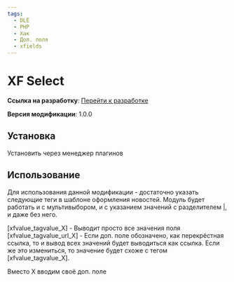 ```yaml
---
tags:
  - DLE
  - PHP
  - Хак
  - Доп. поля
  - xfields
---
```

# XF Select

**Ссылка на
разработку**: [Перейти к разработке](https://devcraft.club/downloads/xf-select-vyvod-pravilnogo-znachenija.18/)

**Версия модификации**: <i class="fa-duotone fa-code-branch"></i> 1.0.0

## Установка

Установить через менеджер плагинов

## Использование

Для использования данной модификации - достаточно указать следующие теги в шаблоне оформления новостей. Модуль будет работать и с мультивыбором, и с указанием значений с разделителем |, и даже без него.

[xfvalue_tagvalue_X] - Выводит просто все значения поля
[xfvalue_tagvalue_url_X] - Если доп. поле обозначено, как перекрёстная ссылка, то и вывод всех значений будет выводиться как ссылка. Если же это измениться, то значение будет схоже с тегом [xfvalue_tagvalue_X].

Вместо X вводим своё доп. поле